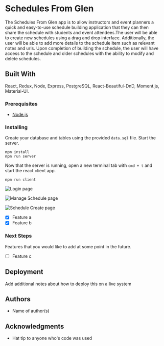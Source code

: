 # Schedules From Glen

The Schedules From Glen app is to allow instructors and event planners a quick and easy-to-use schedule building application that they can then share the schedule with students and event attendees.The user will be able to create new schedules using a drag and drop interface. Additionally, the user will be able to add more details to the schedule item such as relevant notes and urls. Upon completion of building the schedule, the user will have access to the schedule and older schedules with the ability to modify and delete schedules.

## Built With

React, Redux, Node, Express, PostgreSQL, React-Beautiful-DnD, Moment.js, Material-UI.

### Prerequisites

- [Node.js](https://nodejs.org/en/)

### Installing

Create your database and tables using the provided `data.sql` file. Start the server.

```
npm install
npm run server
```

Now that the server is running, open a new terminal tab with `cmd + t` and start the react client app.

```
npm run client
```

![Login page](components/image/login)

![Manage Schedule page](components/image/manage)

![Schedule Create page](components/image/create)


- [x] Feature a
- [x] Feature b

### Next Steps

Features that you would like to add at some point in the future.

- [ ] Feature c

## Deployment

Add additional notes about how to deploy this on a live system

## Authors

* Name of author(s)


## Acknowledgments

* Hat tip to anyone who's code was used
